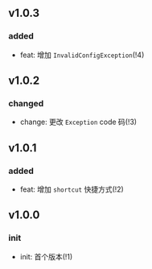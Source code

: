 ## v1.0.3

### added

- feat: 增加 `InvalidConfigException`(!4)

## v1.0.2

### changed

- change: 更改 `Exception` code 码(!3)

## v1.0.1

### added

- feat: 增加 `shortcut` 快捷方式(!2)

## v1.0.0

### init

- init: 首个版本(!1)